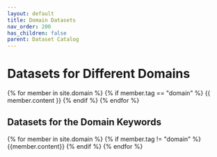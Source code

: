 ```yaml
---
layout: default
title: Domain Datasets
nav_order: 200
has_children: false
parent: Dataset Catalog
---
```


# Datasets for Different Domains

<a name="keywords-at-top"></a>

<div>
{% for member in site.domain %}
  {% if member.tag == "domain" %}
    {{ member.content }}
  {% endif %}
{% endfor %}
</div>

## Datasets for the Domain Keywords

{% for member in site.domain %}
  {% if member.tag != "domain" %}
    {{member.content}}
  {% endif %}
{% endfor %}
